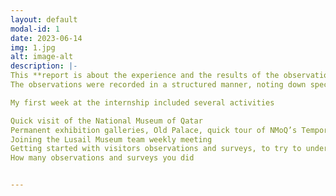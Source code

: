 ```yaml
---
layout: default
modal-id: 1
date: 2023-06-14
img: 1.jpg
alt: image-alt
description: |-
This **report is about the experience and the results of the observations and surveys** taken on how people interact with multimedia in National Museum of Qatar (NMOQ). 
The observations were recorded in a structured manner, noting down specific actions, reactions, and notable behaviors of the visitors. While the surveys were conducted at the end of visitors' museum tour in G12. 

My first week at the internship included several activities

Quick visit of the National Museum of Qatar
Permanent exhibition galleries, Old Palace, quick tour of NMoQ’s Temporary Exhibitions (Pipilotti Rist and Olafur Eliasson)
Joining the Lusail Museum team weekly meeting
Getting started with visitors observations and surveys, to try to understand our visitors/users
How many observations and surveys you did


---
```


